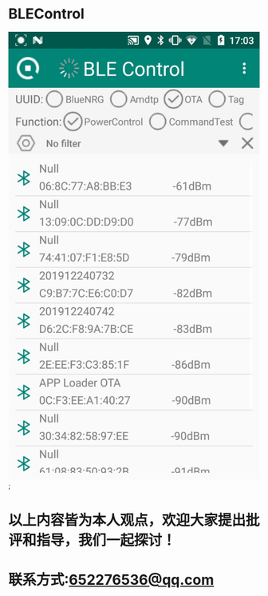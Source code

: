 # BLEControl
![基于Android4.0原生库的BLE通讯](https://github.com/QQ652276536/BLEControl/blob/master/app/src/main/res/image/BluetoothDeviceList.jpg);
# 以上内容皆为本人观点，欢迎大家提出批评和指导，我们一起探讨！
# 联系方式:652276536@qq.com
